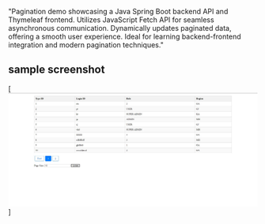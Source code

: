 "Pagination demo showcasing a Java Spring Boot backend API and Thymeleaf 
frontend. Utilizes JavaScript Fetch API for seamless asynchronous communication. 
Dynamically updates paginated data, offering a smooth user experience. Ideal for 
learning backend-frontend integration and modern pagination techniques."

## sample screenshot
[![image2](https://github.com/tavanojirutik/Pagination_Thymeleaf_to_FetchAPI_SpringBoot/blob/main/Capture.JPG)]
